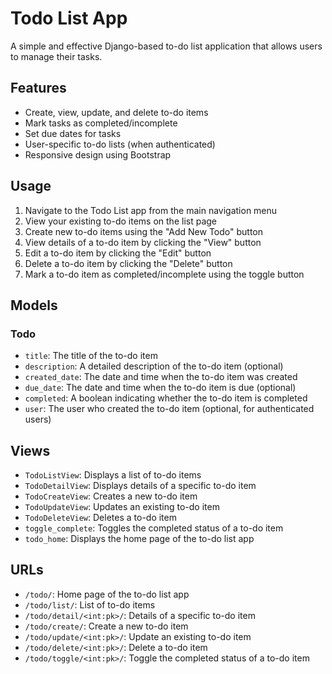 # Todo List App

A simple and effective Django-based to-do list application that allows users to manage their tasks.

## Features

- Create, view, update, and delete to-do items
- Mark tasks as completed/incomplete
- Set due dates for tasks
- User-specific to-do lists (when authenticated)
- Responsive design using Bootstrap

## Usage

1. Navigate to the Todo List app from the main navigation menu
2. View your existing to-do items on the list page
3. Create new to-do items using the "Add New Todo" button
4. View details of a to-do item by clicking the "View" button
5. Edit a to-do item by clicking the "Edit" button
6. Delete a to-do item by clicking the "Delete" button
7. Mark a to-do item as completed/incomplete using the toggle button

## Models

### Todo

- `title`: The title of the to-do item
- `description`: A detailed description of the to-do item (optional)
- `created_date`: The date and time when the to-do item was created
- `due_date`: The date and time when the to-do item is due (optional)
- `completed`: A boolean indicating whether the to-do item is completed
- `user`: The user who created the to-do item (optional, for authenticated users)

## Views

- `TodoListView`: Displays a list of to-do items
- `TodoDetailView`: Displays details of a specific to-do item
- `TodoCreateView`: Creates a new to-do item
- `TodoUpdateView`: Updates an existing to-do item
- `TodoDeleteView`: Deletes a to-do item
- `toggle_complete`: Toggles the completed status of a to-do item
- `todo_home`: Displays the home page of the to-do list app

## URLs

- `/todo/`: Home page of the to-do list app
- `/todo/list/`: List of to-do items
- `/todo/detail/<int:pk>/`: Details of a specific to-do item
- `/todo/create/`: Create a new to-do item
- `/todo/update/<int:pk>/`: Update an existing to-do item
- `/todo/delete/<int:pk>/`: Delete a to-do item
- `/todo/toggle/<int:pk>/`: Toggle the completed status of a to-do item